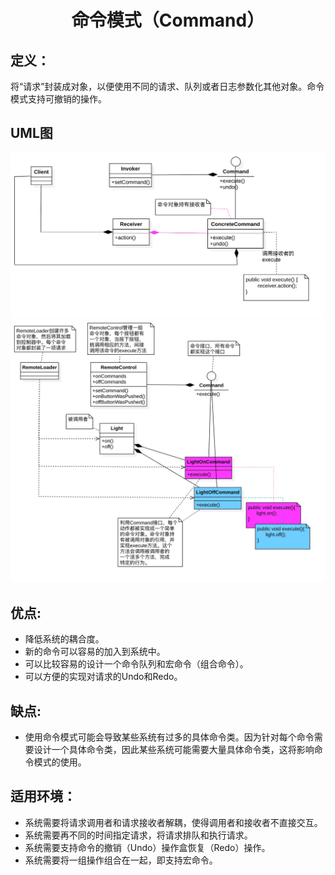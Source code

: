 <h1 align="center">命令模式（Command）</h1>

## 定义：
将“请求”封装成对象，以便使用不同的请求、队列或者日志参数化其他对象。命令模式支持可撤销的操作。

## UML图
![Command](../uml/Command.jpg)
![Command](../uml/CommandDemo.jpg)

## 优点:
- 降低系统的耦合度。
- 新的命令可以容易的加入到系统中。
- 可以比较容易的设计一个命令队列和宏命令（组合命令）。
- 可以方便的实现对请求的Undo和Redo。

## 缺点:
- 使用命令模式可能会导致某些系统有过多的具体命令类。因为针对每个命令需要设计一个具体命令类，因此某些系统可能需要大量具体命令类，这将影响命令模式的使用。

## 适用环境：
- 系统需要将请求调用者和请求接收者解耦，使得调用者和接收者不直接交互。
- 系统需要再不同的时间指定请求，将请求排队和执行请求。
- 系统需要支持命令的撤销（Undo）操作盒恢复（Redo）操作。
- 系统需要将一组操作组合在一起，即支持宏命令。
